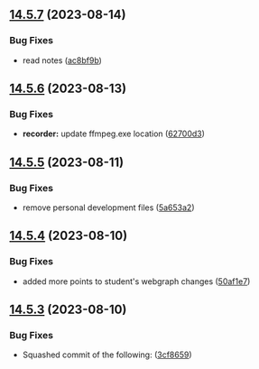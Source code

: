 ## [14.5.7](https://github.com/Torwent/WaspLib/compare/v14.5.6...v14.5.7) (2023-08-14)


### Bug Fixes

* read notes ([ac8bf9b](https://github.com/Torwent/WaspLib/commit/ac8bf9b06cd193ec4b458b38facda3a87b9ab672))



## [14.5.6](https://github.com/Torwent/WaspLib/compare/v14.5.5...v14.5.6) (2023-08-13)


### Bug Fixes

* **recorder:** update ffmpeg.exe location ([62700d3](https://github.com/Torwent/WaspLib/commit/62700d3aed2e62f303ec4fcbc7dc5cb187481d01))



## [14.5.5](https://github.com/Torwent/WaspLib/compare/v14.5.4...v14.5.5) (2023-08-11)


### Bug Fixes

* remove personal development files ([5a653a2](https://github.com/Torwent/WaspLib/commit/5a653a222b117e02209d981e8fd2c27c610b7200))



## [14.5.4](https://github.com/Torwent/WaspLib/compare/v14.5.3...v14.5.4) (2023-08-10)


### Bug Fixes

* added more points to student's webgraph changes ([50af1e7](https://github.com/Torwent/WaspLib/commit/50af1e7eaf72ac2fae0caf72906a08b0612c3c3e))



## [14.5.3](https://github.com/Torwent/WaspLib/compare/v14.5.2...v14.5.3) (2023-08-10)


### Bug Fixes

* Squashed commit of the following: ([3cf8659](https://github.com/Torwent/WaspLib/commit/3cf86597a54d840b81ed1f94b355ccdc9f63cc45))



